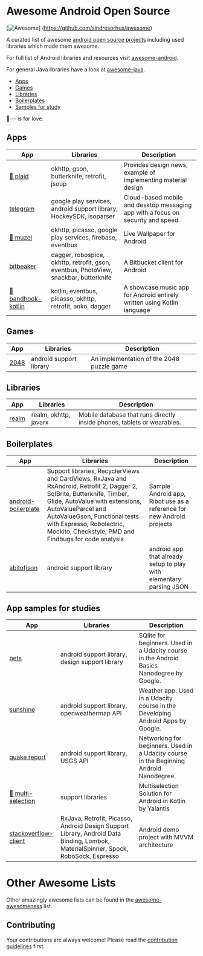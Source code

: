 # Awesome Android Open Source 
[![Awesome](https://cdn.rawgit.com/sindresorhus/awesome/d7305f38d29fed78fa85652e3a63e154dd8e8829/media/badge.svg)]
(https://github.com/sindresorhus/awesome)

A curated list of awesome [android open source projects](#apps) including used libraries which made them awesome.

For full list of Android libraries and resources visit [awesome-android](https://github.com/JStumpp/awesome-android). 

For general Java libraries have a look at [awesome-java](https://github.com/akullpp/awesome-java).

- [Apps](#apps)
- [Games](#games)
- [Libraries](#libraries)
- [Boilerplates](#boilerplates)
- [Samples for study](#app-samples-for-studies)

💛 -- is for love.


## Apps
| App  | Libraries | Description |
| ---- | --------- | ----------- | 
| [💛 plaid](https://github.com/nickbutcher/plaid) | okhttp, gson, butterknife, retrofit, jsoup |Provides design news, example of implementing material design
| [telegram](https://github.com/DrKLO/Telegram) | google play services, android support library, HockeySDK, isoparser |Cloud-based mobile and desktop messaging app with a focus on security and speed.
| [💛 muzei](https://github.com/romannurik/muzei) | okhttp, picasso, google play services, firebase, eventbus  | Live Wallpaper for Android 
| [bitbeaker](https://bitbucket.org/bitbeaker-dev-team/bitbeaker) | dagger, robospice, okhttp, retrofit, gson, eventbus, PhotoView, snackbar, butterknife  | A Bitbucket client for Android
| [💛 bandhook-kotlin](https://github.com/antoniolg/Bandhook-Kotlin) | kotlin, eventbus, picasso, okhttp, retrofit, anko, dagger  | A showcase music app for Android entirely written using Kotlin language


## Games
| App  | Libraries | Description |
| ---- | --------- | ----------- | 
| [2048](https://github.com/uberspot/2048-android) | android support library  | An implementation of the 2048 puzzle game



## Libraries
| App  | Libraries | Description |
| ---- | --------- | ----------- | 
| [realm](https://github.com/realm/realm-java) | realm, okhttp, javarx  | Mobile database that runs directly inside phones, tablets or wearables.



## Boilerplates
| App  | Libraries | Description |
| ---- | --------- | ----------- | 
| [android-boilerplate](https://github.com/ribot/android-boilerplate) | Support libraries, RecyclerViews and CardViews, RxJava and RxAndroid, Retrofit 2, Dagger 2, SqlBrite, Butterknife, Timber, Glide, AutoValue with extensions, AutoValueParcel and AutoValueGson, Functional tests with Espresso, Robolectric, Mockito, Checkstyle, PMD and Findbugs for code analysis  | Sample Android app, Ribot use as a reference for new Android projects
| [abitofjson](https://github.com/locovna/i-just-wanna-try-to-parse-f-JSON-in-android) | android support library  | android app that already setup to play with elementary parsing JSON 




## App samples for studies
| App  | Libraries | Description |
| ---- | --------- | ----------- | 
| [pets](https://github.com/udacity/ud845-Pets) | android support library, design support library | SQlite for beginners. Used in a Udacity course in the Android Basics Nanodegree by Google.
| [sunshine](https://github.com/udacity/Sunshine-Version-2) | android support library, openweathermap API  | Weather app. Used in a Udacity course in the Developing Android Apps by Google.
| [quake report](https://github.com/udacity/ud843-QuakeReport) | android support library, USGS API  | Networking for beginners. Used in a Udacity course in the Beginning Android Nanodegree.
| [💛 multi-selection](https://github.com/Yalantis/Multi-Selection) | support libraries  | Multiselection Solution for Android in Kotlin by Yalantis
| [stackoverflow-client](https://github.com/dbacinski/stackoverflow-client) | RxJava, Retrofit, Picasso, Android Design Support Library, Android Data Binding, Lombok, MaterialSpinner, Spock, RoboSock, Espresso  | Android demo project with MVVM architecture


# Other Awesome Lists
Other amazingly awesome lists can be found in the [awesome-awesomeness](https://github.com/bayandin/awesome-awesomeness) list.

## Contributing

Your contributions are always welcome! Please read the [contribution guidelines](contributing.md) first.
